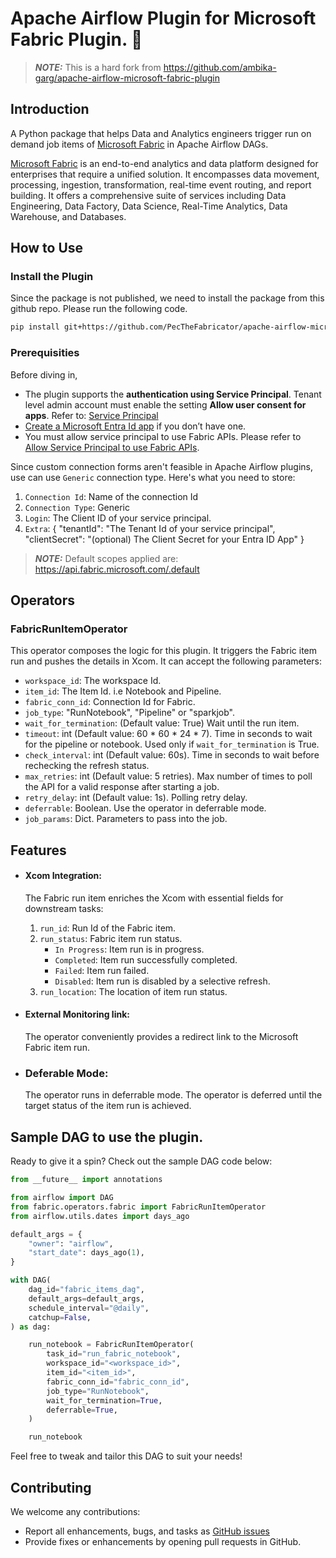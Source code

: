 # Apache Airflow Plugin for Microsoft Fabric Plugin. 🚀
> **_NOTE:_** This is a hard fork from https://github.com/ambika-garg/apache-airflow-microsoft-fabric-plugin
## Introduction
A Python package that helps Data and Analytics engineers trigger run on demand job items of [Microsoft Fabric](https://www.microsoft.com/en-us/microsoft-fabric) in Apache Airflow DAGs.

[Microsoft Fabric](https://www.microsoft.com/microsoft-fabric) is an end-to-end analytics and data platform designed for enterprises that require a unified solution. It encompasses data movement, processing, ingestion, transformation, real-time event routing, and report building. It offers a comprehensive suite of services including Data Engineering, Data Factory, Data Science, Real-Time Analytics, Data Warehouse, and Databases.

## How to Use

### Install the Plugin 
Since the package is not published, we need to install the package from this github repo. Please run the following code.
```bash 
pip install git+https://github.com/PecTheFabricator/apache-airflow-microsoft-fabric-plugin.git@main
```

### Prerequisities
Before diving in,
* The plugin supports the <strong>authentication using Service Principal</strong>. Tenant level admin account must enable the setting <strong>Allow user consent for apps</strong>. Refer to: [Service Principal](https://learn.microsoft.com/en-us/entra/identity-platform/app-objects-and-service-principals)
* [Create a Microsoft Entra Id app](https://learn.microsoft.com/entra/identity-platform/quickstart-register-app?tabs=certificate) if you don’t have one.
* You must allow service principal to use Fabric APIs. Please refer to [Allow Service Principal to use Fabric APIs](https://learn.microsoft.com/en-us/rest/api/fabric/articles/identity-support#service-principal-tenant-setting).


Since custom connection forms aren't feasible in Apache Airflow plugins, use can use `Generic` connection type. Here's what you need to store:
1. `Connection Id`: Name of the connection Id
2. `Connection Type`: Generic
3. `Login`: The Client ID of your service principal.
5. `Extra`: {
    "tenantId": "The Tenant Id of your service principal",
    "clientSecret": "(optional) The Client Secret for your Entra ID App"
}
> **_NOTE:_** Default scopes applied are: https://api.fabric.microsoft.com/.default


## Operators
### FabricRunItemOperator
This operator composes the logic for this plugin. It triggers the Fabric item run and pushes the details in Xcom. It can accept the following parameters:

* `workspace_id`: The workspace Id.
* `item_id`: The Item Id. i.e Notebook and Pipeline.
* `fabric_conn_id`: Connection Id for Fabric.
* `job_type`: "RunNotebook", "Pipeline" or "sparkjob".
* `wait_for_termination`: (Default value: True) Wait until the run item.
* `timeout`: int (Default value: 60 * 60 * 24 * 7). Time in seconds to wait for the pipeline or notebook. Used only if `wait_for_termination` is True.
* `check_interval`: int (Default value: 60s). Time in seconds to wait before rechecking the refresh status.
* `max_retries`: int (Default value: 5 retries). Max number of times to poll the API for a valid response after starting a job.
* `retry_delay`: int (Default value: 1s). Polling retry delay.
* `deferrable`: Boolean. Use the operator in deferrable mode.
* `job_params`: Dict. Parameters to pass into the job.

## Features
* #### Xcom Integration:
  The Fabric run item enriches the Xcom with essential fields for downstream tasks:
    1. `run_id`: Run Id of the Fabric item.
    2. `run_status`: Fabric item run status.
        * `In Progress`: Item run is in progress.
        * `Completed`: Item run successfully completed.
        * `Failed`: Item run failed.
        * `Disabled`: Item run is disabled by a selective refresh.
    3. `run_location`: The location of item run status.

* #### External Monitoring link:
  The operator conveniently provides a redirect link to the Microsoft Fabric item run.

* ### Deferable Mode:
  The operator runs in deferrable mode. The operator is deferred until the target status of the item run is achieved.

## Sample DAG to use the plugin.

Ready to give it a spin? Check out the sample DAG code below:

```python
from __future__ import annotations

from airflow import DAG
from fabric.operators.fabric import FabricRunItemOperator
from airflow.utils.dates import days_ago

default_args = {
    "owner": "airflow",
    "start_date": days_ago(1),
}

with DAG(
    dag_id="fabric_items_dag",
    default_args=default_args,
    schedule_interval="@daily",
    catchup=False,
) as dag:

    run_notebook = FabricRunItemOperator(
        task_id="run_fabric_notebook",
        workspace_id="<workspace_id>",
        item_id="<item_id>",
        fabric_conn_id="fabric_conn_id",
        job_type="RunNotebook",
        wait_for_termination=True,
        deferrable=True,
    )

    run_notebook

```
Feel free to tweak and tailor this DAG to suit your needs!

## Contributing
We welcome any contributions:

- Report all enhancements, bugs, and tasks as [GitHub issues](https://github.com/ambika-garg/apache-airflow-microsoft-fabric-plugin/issues)
- Provide fixes or enhancements by opening pull requests in GitHub.
